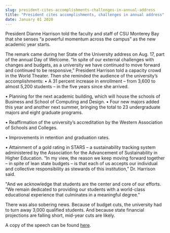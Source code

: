 ```yaml
---
slug: president-cites-accomplishments-challenges-in-annual-address
title: "President cites accomplishments, challenges in annual address"
date: January 01 2020
---
```


 
<p>
  President Dianne Harrison told the faculty and staff of CSU Monterey Bay that
  she senses “a powerful momentum across the campus” as the new academic year
  starts.
</p>
<p>
  The remark came during her State of the University address on Aug. 17, part of
  the annual Day of Welcome. “In spite of our external challenges with changes
  and budgets, as a university we have continued to move forward and continued
  to be responsive,” President Harrison told a capacity crowd in the World
  Theater. Then she reminded the audience of the university’s accomplishments: •
  A 31 percent increase in enrollment – from 3,600 to almost 5,200 students – in
  the five years since she arrived.
</p>
<p>
  • Planning for the next academic building, which will house the schools of
  Business and School of Computing and Design. • Four new majors added this year
  and another next summer, bringing the total to 23 undergraduate majors and
  eight graduate programs.
</p>
<p>
  • Reaffirmation of the university’s accreditation by the Western Association
  of Schools and Colleges.
</p>
<p>• Improvements in retention and graduation rates.</p>
<p>
  • Attainment of a gold rating in STARS – a sustainability tracking system
  administered by the Association for the Advancement of Sustainability in
  Higher Education. “In my view, the reason we keep moving forward together – in
  spite of lean state budgets – is that each of us accepts our individual and
  collective responsibility as stewards of this institution,” Dr. Harrison said.
</p>
<p>
  "And we acknowledge that students are the center and core of our efforts. “We
  remain dedicated to providing our students with a world-class educational
  experience that culminates in a meaningful degree.”
</p>
<p>
  There was also sobering news. Because of budget cuts, the university had to
  turn away 3,000 qualified students. And because state financial projections
  are falling short, mid-year cuts are likely.
</p>
<p>
  A copy of the speech can be found
  <a href="https://president.csumb.edu/2011-state-university">here</a>.
</p>
 
